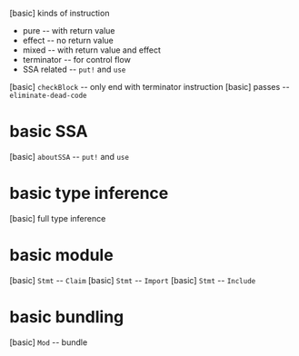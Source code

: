 [basic]  kinds of instruction

- pure -- with return value
- effect -- no return value
- mixed -- with return value and effect
- terminator -- for control flow
- SSA related -- `put!` and `use`

[basic] `checkBlock` -- only end with terminator instruction
[basic] passes -- `eliminate-dead-code`

# basic SSA

[basic] `aboutSSA` -- `put!` and `use`

# basic type inference

[basic] full type inference

# basic module

[basic] `Stmt` -- `Claim`
[basic] `Stmt` -- `Import`
[basic] `Stmt` -- `Include`

# basic bundling

[basic] `Mod` -- bundle
